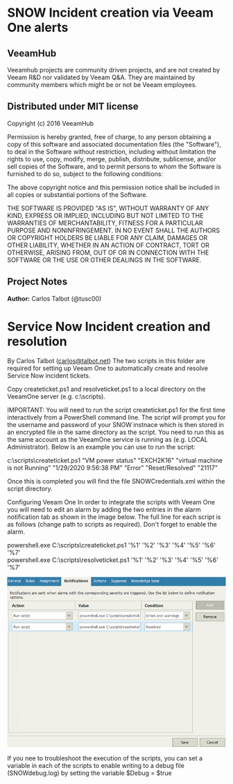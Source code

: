 # SNOW Incident creation via Veeam One alerts
## VeeamHub
Veeamhub projects are community driven projects, and are not created by Veeam R&D nor validated by Veeam Q&A. They are maintained by community members which might be or not be Veeam employees. 

## Distributed under MIT license
Copyright (c) 2016 VeeamHub

Permission is hereby granted, free of charge, to any person obtaining a copy of this software and associated documentation files (the "Software"), to deal in the Software without restriction, including without limitation the rights to use, copy, modify, merge, publish, distribute, sublicense, and/or sell copies of the Software, and to permit persons to whom the Software is furnished to do so, subject to the following conditions:

The above copyright notice and this permission notice shall be included in all copies or substantial portions of the Software.

THE SOFTWARE IS PROVIDED "AS IS", WITHOUT WARRANTY OF ANY KIND, EXPRESS OR IMPLIED, INCLUDING BUT NOT LIMITED TO THE WARRANTIES OF MERCHANTABILITY, FITNESS FOR A PARTICULAR PURPOSE AND NONINFRINGEMENT. IN NO EVENT SHALL THE AUTHORS OR COPYRIGHT HOLDERS BE LIABLE FOR ANY CLAIM, DAMAGES OR OTHER LIABILITY, WHETHER IN AN ACTION OF CONTRACT, TORT OR OTHERWISE, ARISING FROM, OUT OF OR IN CONNECTION WITH THE SOFTWARE OR THE USE OR OTHER DEALINGS IN THE SOFTWARE.

## Project Notes
**Author:** Carlos Talbot (@tusc00)

# Service Now Incident creation and resolution
By Carlos Talbot (carlos@talbot.net)
The two scripts in this folder are required for setting up Veeam One to automatically create and resolve
Service Now incident tickets.

Copy createticket.ps1 and resolveticket.ps1 to a local directory on the VeeamOne server (e.g. c:\scripts).

IMPORTANT:
You will need to run the script createticket.ps1 for the first time interactively from a PowerShell command line.
The script will prompt you for the username and password of your SNOW instnace which is then stored in an encrypted
file in the same directory as the script. You need to run this as the same account as the VeeamOne service is running 
as (e.g. LOCAL Administrator). Below is an example you can use to run the script:  

c:\scripts\createticket.ps1 "VM power status" "EXCH2K16" "virtual machine is not Running" "1/29/2020 9:56:38 PM" "Error" "Reset/Resolved" "21117"  

Once this is completed you will find the file SNOWCredentials.xml within the script directory.

Configuring Veeam One
In order to integrate the scripts with Veeam One you will need to edit an alarm by adding the two entries in the alarm
notification tab as shown in the image below. The full line for each script is as follows (change path to scripts as
required). Don't forget to enable the alarm.

powershell.exe C:\scripts\createticket.ps1 '%1' '%2' '%3' '%4' '%5' '%6' '%7'  
powershell.exe C:\scripts\resolveticket.ps1 '%1' '%2' '%3' '%4' '%5' '%6' '%7'

![alt text](veeamonealarm.png)

If you nee to troubleshoot the execution of the scripts, you can set a variable in each of the scripts to enable writing to a debug file (SNOWdebug.log) by setting the variable $Debug = $true
